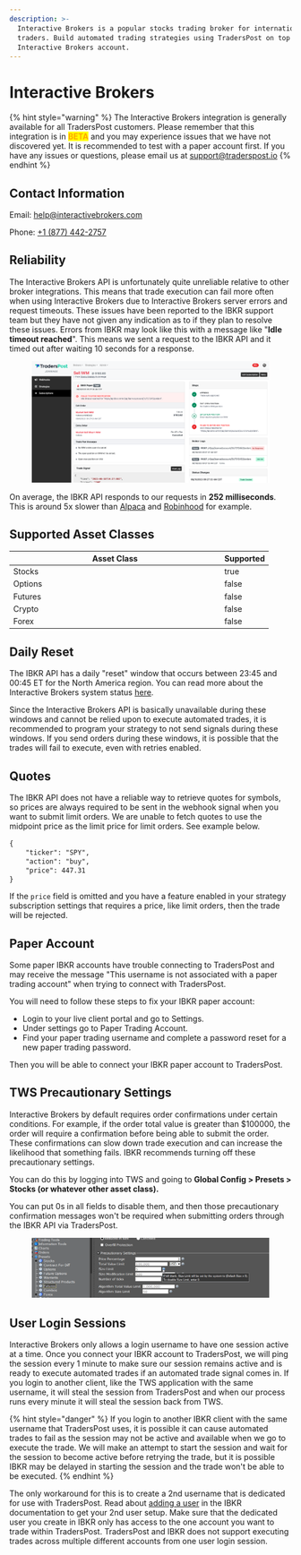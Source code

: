 ```yaml
---
description: >-
  Interactive Brokers is a popular stocks trading broker for international
  traders. Build automated trading strategies using TradersPost on top of your
  Interactive Brokers account.
---
```


# Interactive Brokers

{% hint style="warning" %}
The Interactive Brokers integration is generally available for all TradersPost customers. Please remember that this integration is in <mark style="color:orange;">**BETA**</mark> and you may experience issues that we have not discovered yet. It is recommended to test with a paper account first. If you have any issues or questions, please email us at [support@traderspost.io](mailto:support@traderspost.io)
{% endhint %}

## Contact Information

Email: [help@interactivebrokers.com](mailto:help@interactivebrokers.com)

Phone: [+1 (877) 442-2757](tel:18774422757)

## Reliability

The Interactive Brokers API is unfortunately quite unreliable relative to other broker integrations. This means that trade execution can fail more often when using Interactive Brokers due to Interactive Brokers server errors and request timeouts. These issues have been reported to the IBKR support team but they have not given any indication as to if they plan to resolve these issues. Errors from IBKR may look like this with a message like "**Idle timeout reached**". This means we sent a request to the IBKR API and it timed out after waiting 10 seconds for a response.

<figure><img src="../.gitbook/assets/Screenshot 2023-08-21 at 5.42.06 PM.png" alt=""><figcaption></figcaption></figure>

On average, the IBKR API responds to our requests in **252 milliseconds**. This is around 5x slower than [Alpaca](alpaca.md) and [Robinhood](robinhood.md) for example.

## Supported Asset Classes

<table><thead><tr><th width="363">Asset Class</th><th data-type="checkbox">Supported</th></tr></thead><tbody><tr><td>Stocks</td><td>true</td></tr><tr><td>Options</td><td>false</td></tr><tr><td>Futures</td><td>false</td></tr><tr><td>Crypto</td><td>false</td></tr><tr><td>Forex</td><td>false</td></tr></tbody></table>

## Daily Reset

The IBKR API has a daily "reset" window that occurs between 23:45 and 00:45 ET for the North America region. You can read more about the Interactive Brokers system status [here](https://www.interactivebrokers.com/en/software/systemStatus.php).

Since the Interactive Brokers API is basically unavailable during these windows and cannot be relied upon to execute automated trades, it is recommended to program your strategy to not send signals during these windows. If you send orders during these windows, it is possible that the trades will fail to execute, even with retries enabled.

## Quotes

The IBKR API does not have a reliable way to retrieve quotes for symbols, so prices are always required to be sent in the webhook signal when you want to submit limit orders. We are unable to fetch quotes to use the midpoint price as the limit price for limit orders. See example below.

```json5
{
    "ticker": "SPY",
    "action": "buy",
    "price": 447.31
}
```

If the `price` field is omitted and you have a feature enabled in your strategy subscription settings that requires a price, like limit orders, then the trade will be rejected.

## Paper Account

Some paper IBKR accounts have trouble connecting to TradersPost and may receive the message "This username is not associated with a paper trading account" when trying to connect with TradersPost.

You will need to follow these steps to fix your IBKR paper account:

* Login to your live client portal and go to Settings.
* Under settings go to Paper Trading Account.
* Find your paper trading username and complete a password reset for a new paper trading password.

Then you will be able to connect your IBKR paper account to TradersPost.

## TWS Precautionary Settings

Interactive Brokers by default requires order confirmations under certain conditions. For example, if the order total value is greater than $100000, the order will require a confirmation before being able to submit the order. These confirmations can slow down trade execution and can increase the likelihood that something fails. IBKR recommends turning off these precautionary settings.

You can do this by logging into TWS and going to **Global Config > Presets > Stocks (or whatever other asset class).**

You can put 0s in all fields to disable them, and then those precautionary confirmation messages won't be required when submitting orders through the IBKR API via TradersPost.

<figure><img src="../.gitbook/assets/image (2).png" alt=""><figcaption></figcaption></figure>

## User Login Sessions

Interactive Brokers only allows a login username to have one session active at a time. Once you connect your IBKR account to TradersPost, we will ping the session every 1 minute to make sure our session remains active and is ready to execute automated trades if an automated trade signal comes in. If you login to another client, like the TWS application with the same username, it will steal the session from TradersPost and when our process runs every minute it will steal the session back from TWS.

{% hint style="danger" %}
If you login to another IBKR client with the same username that TradersPost uses, it is possible it can cause automated trades to fail as the session may not be active and available when we go to execute the trade. We will make an attempt to start the session and wait for the session to become active before retrying the trade, but it is possible IBKR may be delayed in starting the session and the trade won't be able to be executed.
{% endhint %}

The only workaround for this is to create a 2nd username that is dedicated for use with TradersPost. Read about [adding a user](https://www.ibkrguides.com/clientportal/uar/addingauser.htm) in the IBKR documentation to get your 2nd user setup. Make sure that the dedicated user you create in IBKR only has access to the one account you want to trade within TradersPost. TradersPost and IBKR does not support executing trades across multiple different accounts from one user login session.

